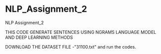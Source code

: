 # NLP_Assignment_2
NLP Assignment_2

THIS CODE GENERATE SENTENCES USING NGRAMS LANGUAGE MODEL AND DEEP LEARNING METHODS

DOWNLOAD THE DATASET FILE -"31100.txt" and run the codes.
